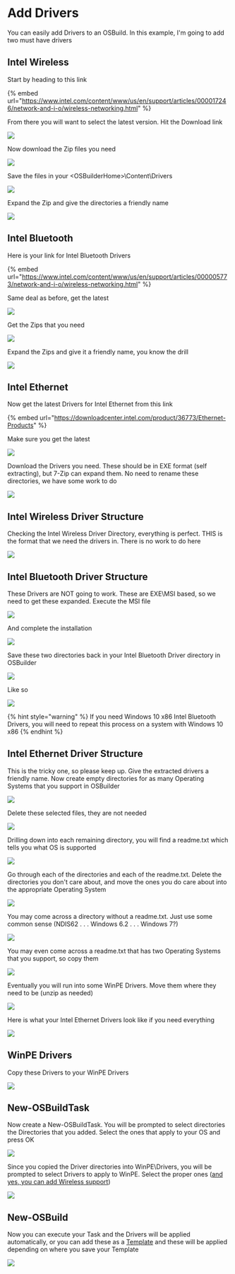 # Add Drivers

You can easily add Drivers to an OSBuild.  In this example, I'm going to add two must have drivers

## Intel Wireless

Start by heading to this link

{% embed url="https://www.intel.com/content/www/us/en/support/articles/000017246/network-and-i-o/wireless-networking.html" %}

From there you will want to select the latest version.  Hit the Download link

![](../../../../.gitbook/assets/image%20%2821%29.png)

Now download the Zip files you need 

![](../../../../.gitbook/assets/image%20%2817%29.png)

Save the files in your &lt;OSBuilderHome&gt;\Content\Drivers

![](../../../../.gitbook/assets/image.png)

Expand the Zip and give the directories a friendly name

![](../../../../.gitbook/assets/image%20%285%29.png)

## Intel Bluetooth

Here is your link for Intel Bluetooth Drivers

{% embed url="https://www.intel.com/content/www/us/en/support/articles/000005773/network-and-i-o/wireless-networking.html" %}

Same deal as before, get the latest

![](../../../../.gitbook/assets/image%20%288%29.png)

Get the Zips that you need

![](../../../../.gitbook/assets/image%20%2829%29.png)

Expand the Zips and give it a friendly name, you know the drill

![](../../../../.gitbook/assets/image%20%2830%29.png)

## Intel Ethernet

Now get the latest Drivers for Intel Ethernet from this link

{% embed url="https://downloadcenter.intel.com/product/36773/Ethernet-Products" %}

Make sure you get the latest

![](../../../../.gitbook/assets/image%20%281%29.png)

Download the Drivers you need.  These should be in EXE format \(self extracting\), but 7-Zip can expand them.  No need to rename these directories, we have some work to do

![](../../../../.gitbook/assets/image%20%282%29.png)

## Intel Wireless Driver Structure

Checking the Intel Wireless Driver Directory, everything is perfect.  THIS is the format that we need the drivers in.  There is no work to do here

![](../../../../.gitbook/assets/image%20%2828%29.png)

## Intel Bluetooth Driver Structure

These Drivers are NOT going to work.  These are EXE\MSI based, so we need to get these expanded.  Execute the MSI file

![](../../../../.gitbook/assets/image%20%2816%29.png)

And complete the installation

![](../../../../.gitbook/assets/image%20%2810%29.png)

Save these two directories back in your Intel Bluetooth Driver directory in OSBuilder

![](../../../../.gitbook/assets/image%20%2823%29.png)

Like so

![](../../../../.gitbook/assets/image%20%2834%29.png)

{% hint style="warning" %}
If you need Windows 10 x86 Intel Bluetooth Drivers, you will need to repeat this process on a system with Windows 10 x86
{% endhint %}

## Intel Ethernet Driver Structure

This is the tricky one, so please keep up.  Give the extracted drivers a friendly name.  Now create empty directories for as many Operating Systems that you support in OSBuilder

![](../../../../.gitbook/assets/image%20%2813%29.png)

Delete these selected files, they are not needed

![](../../../../.gitbook/assets/image%20%2818%29.png)

Drilling down into each remaining directory, you will find a readme.txt which tells you what OS is supported

![](../../../../.gitbook/assets/image%20%2820%29.png)

Go through each of the directories and each of the readme.txt.  Delete the directories you don't care about, and move the ones you do care about into the appropriate Operating System

![](../../../../.gitbook/assets/image%20%2811%29.png)

You may come across a directory without a readme.txt.  Just use some common sense \(NDIS62 . . . Windows 6.2 . . . Windows 7?\)

![](../../../../.gitbook/assets/image%20%284%29.png)

You may even come across a readme.txt that has two Operating Systems that you support, so copy them

![](../../../../.gitbook/assets/image%20%2838%29.png)

Eventually you will run into some WinPE Drivers.  Move them where they need to be \(unzip as needed\)

![](../../../../.gitbook/assets/image%20%2831%29.png)

Here is what your Intel Ethernet Drivers look like if you need everything

![](../../../../.gitbook/assets/image%20%289%29.png)

## WinPE Drivers

Copy these Drivers to your WinPE Drivers

![](../../../../.gitbook/assets/image%20%2824%29.png)

## New-OSBuildTask

Now create a New-OSBuildTask.  You will be prompted to select directories the Directories that you added.  Select the ones that apply to your OS and press OK

![](../../../../.gitbook/assets/image%20%2826%29.png)

Since you copied the Driver directories into WinPE\Drivers, you will be prompted to select Drivers to apply to WinPE.  Select the proper ones \([and yes, you can add Wireless support](https://www.scconfigmgr.com/2018/03/06/build-a-winpe-with-wireless-support/)\)

![](../../../../.gitbook/assets/image%20%2822%29.png)

## New-OSBuild

Now you can execute your Task and the Drivers will be applied automatically, or you can add these as a [Template](../../guides/templates.md) and these will be applied depending on where you save your Template

![](../../../../.gitbook/assets/image%20%287%29.png)











